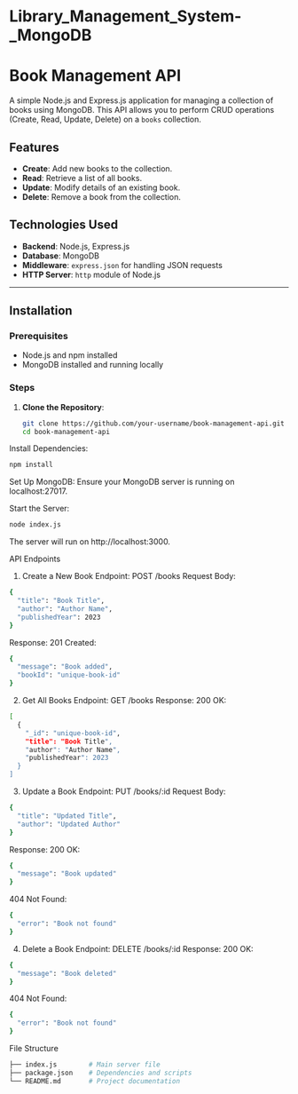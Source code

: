﻿# Library_Management_System-_MongoDB
# Book Management API

A simple Node.js and Express.js application for managing a collection of books using MongoDB. This API allows you to perform CRUD operations (Create, Read, Update, Delete) on a `books` collection.

## Features

- **Create**: Add new books to the collection.
- **Read**: Retrieve a list of all books.
- **Update**: Modify details of an existing book.
- **Delete**: Remove a book from the collection.

## Technologies Used

- **Backend**: Node.js, Express.js
- **Database**: MongoDB
- **Middleware**: `express.json` for handling JSON requests
- **HTTP Server**: `http` module of Node.js

---

## Installation

### Prerequisites
- Node.js and npm installed
- MongoDB installed and running locally

### Steps
1. **Clone the Repository**:
   ```bash
   git clone https://github.com/your-username/book-management-api.git
   cd book-management-api
Install Dependencies:

```bash
npm install
```
Set Up MongoDB: Ensure your MongoDB server is running on localhost:27017.

Start the Server:
```bash
node index.js
```
The server will run on http://localhost:3000.

API Endpoints
1. Create a New Book
Endpoint: POST /books
Request Body:
```bash
{
  "title": "Book Title",
  "author": "Author Name",
  "publishedYear": 2023
}
```
Response:
201 Created:
```bash
{
  "message": "Book added",
  "bookId": "unique-book-id"
}
```
2. Get All Books
Endpoint: GET /books
Response:
200 OK:
```bash
[
  {
    "_id": "unique-book-id",
    "title": "Book Title",
    "author": "Author Name",
    "publishedYear": 2023
  }
]
```
3. Update a Book
Endpoint: PUT /books/:id
Request Body:
```bash
{
  "title": "Updated Title",
  "author": "Updated Author"
}
```
Response:
200 OK:
```bash
{
  "message": "Book updated"
}
```
404 Not Found:
```bash
{
  "error": "Book not found"
}
```
4. Delete a Book
Endpoint: DELETE /books/:id
Response:
200 OK:
```bash
{
  "message": "Book deleted"
}
```
404 Not Found:
```bash
{
  "error": "Book not found"
}
```
File Structure
```bash
├── index.js        # Main server file
├── package.json    # Dependencies and scripts
└── README.md       # Project documentation
```
